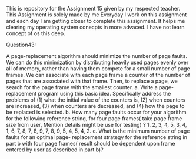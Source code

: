 This is repository for the Assignment 15 given by my respected teacher. This Assignment is solely made by me Everyday I work on this assignment and each day I am getting closer to complete this assignment. It helps me clearing my operating system conecpts in more advaced. I have not learn concept of os this deep.

Question43:

 A page-replacement algorithm should minimize the number of page faults. We can do this
minimization by distributing heavily used pages evenly over all of memory, rather than having
them compete for a small number of page frames. We can associate with each page frame a
counter of the number of pages that are associated with that frame. Then, to replace a page, we
search for the page frame with the smallest counter.
a. Write a page-replacement program using this basic idea. Specifically address the problems of
(1) what the initial value of the counters is, (2) when counters are increased, (3) when counters
are decreased, and (4) how the page to be replaced is selected.
b. How many page faults occur for your algorithm for the following reference string, for four
page frames( take page frame size from user, Mention details might be use for testing) ? 1, 2, 3,
4, 5, 3, 4, 1, 6, 7, 8, 7, 8, 9, 7, 8, 9, 5, 4, 5, 4, 2.
c. What is the minimum number of page faults for an optimal page- replacement strategy for the
reference string in part b with four page frames( result should be dependent upon frame entered
by user as described in part b)?
